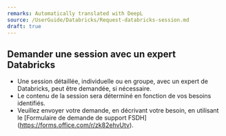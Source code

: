 ```yaml
---
remarks: Automatically translated with DeepL
source: /UserGuide/Databricks/Request-databricks-session.md
draft: true
---
```


## Demander une session avec un expert Databricks

- Une session détaillée, individuelle ou en groupe, avec un expert de Databricks, peut être demandée, si nécessaire.
- Le contenu de la session sera déterminé en fonction de vos besoins identifiés.
- Veuillez envoyer votre demande, en décrivant votre besoin, en utilisant le [Formulaire de demande de support FSDH] (https://forms.office.com/r/zk82ehvUtv).


